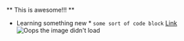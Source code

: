 ** This is awesome!!! **
* Learning something new *
` some sort of code block `
[Link](https://github.com/kimstephenson/Phase-0-GPS-1)
![Oops the image didn't load](Phase-0-GPS-1.jpeg)